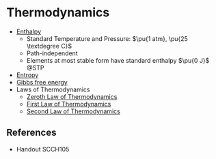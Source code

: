 # Thermodynamics

* [Enthalpy](../../01%20-%20Concept/Physics/Thermodynamics/Thermodynamic%20Variables/Enthalpy.md)
  * Standard Temperature and Pressure: $\pu{1 atm}, \pu{25 \textdegree C}$
  * Path-independent
  * Elements at most stable form have standard enthalpy $\pu{0 J}$ @STP
* [Entropy](../../01%20-%20Concept/Physics/Thermodynamics/Thermodynamic%20Variables/Entropy.md)
* [Gibbs free energy](../../01%20-%20Concept/Physics/Thermodynamics/Thermodynamic%20Variables/Gibbs%20free%20energy.md)
* Laws of Thermodynamics
  * [Zeroth Law of Thermodynamics](../../01%20-%20Concept/Physics/Thermodynamics/Laws%20of%20Thermodynamics/Zeroth%20Law%20of%20Thermodynamics.md)
  * [First Law of Thermodynamics](../../01%20-%20Concept/Physics/Thermodynamics/Laws%20of%20Thermodynamics/First%20Law%20of%20Thermodynamics.md)
  * [Second Law of Thermodynamics](../../01%20-%20Concept/Physics/Thermodynamics/Laws%20of%20Thermodynamics/Second%20Law%20of%20Thermodynamics.md)

## References

* Handout SCCH105
